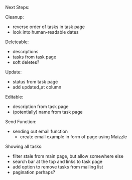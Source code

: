 Next Steps:

Cleanup:
- reverse order of tasks in task page
- look into human-readable dates

Deleteable:
- descriptions
- tasks from task page
- soft deletes?

Update:
- status from task page
- add updated_at column

Editable:
- description from task page
- (potentially) name from task page

Send Function:
- sending out email function
    - create email example in form of page using Maizzle

Showing all tasks:
- filter stale from main page, but allow somewhere else
- search bar at the top and links to task page
- add option to remove tasks from mailing list
- pagination perhaps?

